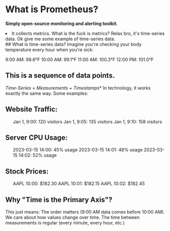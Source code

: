 # What is Prometheus?
<b>Simply open-source monitoring and alerting toolkit</b>. 
<li>It collects metrics. What is the fuck is metrics? Relax bro, it's time-series data. Ok give me some example of time-series data.</li>
## What is time-series data?
Imagine you're checking your body temperature every hour when you're sick:

9:00 AM: 98.6°F
10:00 AM: 99.1°F
11:00 AM: 100.3°F
12:00 PM: 101.0°F

## This is a sequence of data points. 
*Time-Series = Measurements + Timestamps**
In technology, it works exactly the same way. Some examples:

## Website Traffic:
<ul>
Jan 1, 9:00: 120 visitors
Jan 1, 9:05: 135 visitors
Jan 1, 9:10: 158 visitors  
</ul>


## Server CPU Usage:
<ul>
2023-03-15 14:00: 45% usage
2023-03-15 14:01: 48% usage
2023-03-15 14:02: 52% usage
</ul>


## Stock Prices:
<ul>
 AAPL 10:00: $182.30
AAPL 10:01: $182.15
AAPL 10:02: $182.45 
</ul>


## Why "Time is the Primary Axis"?
This just means: The order matters (9:00 AM data comes before 10:00 AM). We care about how values change over time. The time between measurements is regular (every minute, every hour, etc.)

